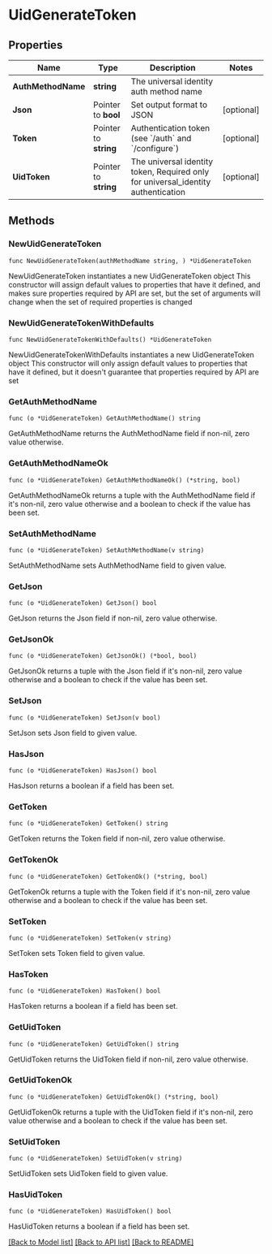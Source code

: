 # UidGenerateToken

## Properties

Name | Type | Description | Notes
------------ | ------------- | ------------- | -------------
**AuthMethodName** | **string** | The universal identity auth method name | 
**Json** | Pointer to **bool** | Set output format to JSON | [optional] 
**Token** | Pointer to **string** | Authentication token (see &#x60;/auth&#x60; and &#x60;/configure&#x60;) | [optional] 
**UidToken** | Pointer to **string** | The universal identity token, Required only for universal_identity authentication | [optional] 

## Methods

### NewUidGenerateToken

`func NewUidGenerateToken(authMethodName string, ) *UidGenerateToken`

NewUidGenerateToken instantiates a new UidGenerateToken object
This constructor will assign default values to properties that have it defined,
and makes sure properties required by API are set, but the set of arguments
will change when the set of required properties is changed

### NewUidGenerateTokenWithDefaults

`func NewUidGenerateTokenWithDefaults() *UidGenerateToken`

NewUidGenerateTokenWithDefaults instantiates a new UidGenerateToken object
This constructor will only assign default values to properties that have it defined,
but it doesn't guarantee that properties required by API are set

### GetAuthMethodName

`func (o *UidGenerateToken) GetAuthMethodName() string`

GetAuthMethodName returns the AuthMethodName field if non-nil, zero value otherwise.

### GetAuthMethodNameOk

`func (o *UidGenerateToken) GetAuthMethodNameOk() (*string, bool)`

GetAuthMethodNameOk returns a tuple with the AuthMethodName field if it's non-nil, zero value otherwise
and a boolean to check if the value has been set.

### SetAuthMethodName

`func (o *UidGenerateToken) SetAuthMethodName(v string)`

SetAuthMethodName sets AuthMethodName field to given value.


### GetJson

`func (o *UidGenerateToken) GetJson() bool`

GetJson returns the Json field if non-nil, zero value otherwise.

### GetJsonOk

`func (o *UidGenerateToken) GetJsonOk() (*bool, bool)`

GetJsonOk returns a tuple with the Json field if it's non-nil, zero value otherwise
and a boolean to check if the value has been set.

### SetJson

`func (o *UidGenerateToken) SetJson(v bool)`

SetJson sets Json field to given value.

### HasJson

`func (o *UidGenerateToken) HasJson() bool`

HasJson returns a boolean if a field has been set.

### GetToken

`func (o *UidGenerateToken) GetToken() string`

GetToken returns the Token field if non-nil, zero value otherwise.

### GetTokenOk

`func (o *UidGenerateToken) GetTokenOk() (*string, bool)`

GetTokenOk returns a tuple with the Token field if it's non-nil, zero value otherwise
and a boolean to check if the value has been set.

### SetToken

`func (o *UidGenerateToken) SetToken(v string)`

SetToken sets Token field to given value.

### HasToken

`func (o *UidGenerateToken) HasToken() bool`

HasToken returns a boolean if a field has been set.

### GetUidToken

`func (o *UidGenerateToken) GetUidToken() string`

GetUidToken returns the UidToken field if non-nil, zero value otherwise.

### GetUidTokenOk

`func (o *UidGenerateToken) GetUidTokenOk() (*string, bool)`

GetUidTokenOk returns a tuple with the UidToken field if it's non-nil, zero value otherwise
and a boolean to check if the value has been set.

### SetUidToken

`func (o *UidGenerateToken) SetUidToken(v string)`

SetUidToken sets UidToken field to given value.

### HasUidToken

`func (o *UidGenerateToken) HasUidToken() bool`

HasUidToken returns a boolean if a field has been set.


[[Back to Model list]](../README.md#documentation-for-models) [[Back to API list]](../README.md#documentation-for-api-endpoints) [[Back to README]](../README.md)


